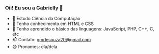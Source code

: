 ### Oii! Eu sou a Gabrielly 👋

- 🔭 Estudo Ciência da Computação
- 🌱 Tenho conhecimento em HTML e CSS
- 🤔 Tenho aprendido o básico das linguagens: JavaScript, PHP, C++, C, etc
- 📫 Contato: gmdesouza20@gmail.com
- 😄 Pronomes: ela/dela
